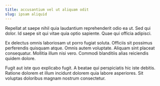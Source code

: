 ```yaml
---
title: accusantium vel ut aliquam odit
slug: ipsam aliquid
---
```


Repellat at saepe nihil quia laudantium reprehenderit odio ea ut. Sed qui dolor. Id saepe sit qui vitae quia optio sapiente. Quae qui officia adipisci.

Ex delectus omnis laboriosam ut porro fugiat soluta. Officiis sit possimus perferendis quisquam atque. Omnis autem voluptate. Aliquam sint placeat consequatur. Mollitia illum nisi vero. Commodi blanditiis alias reiciendis quidem dolore.

Fugit aut iste quo explicabo fugit. A beatae qui perspiciatis hic iste debitis. Ratione dolorem et illum incidunt dolorem quia labore asperiores. Sit voluptas doloribus magnam nostrum consectetur.
